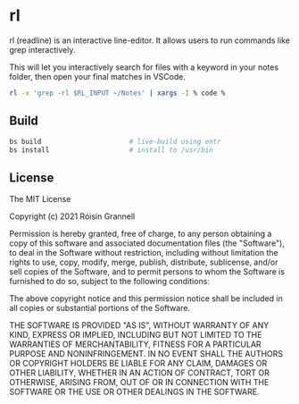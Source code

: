 
# rl

rl (readline) is an interactive line-editor. It allows users to run commands like grep interactively.

This will let you interactively search for files with a keyword in your notes folder, then open your final matches in VSCode.

```bash
rl -x 'grep -rl $RL_INPUT ~/Notes' | xargs -I % code %
```

## Build

```bash
bs build                      # live-build using entr
bs install                    # install to /usr/bin
```

## License

The MIT License

Copyright (c) 2021 Róisín Grannell

Permission is hereby granted, free of charge, to any person obtaining a copy of this software and associated documentation files (the "Software"), to deal in the Software without restriction, including without limitation the rights to use, copy, modify, merge, publish, distribute, sublicense, and/or sell copies of the Software, and to permit persons to whom the Software is furnished to do so, subject to the following conditions:

The above copyright notice and this permission notice shall be included in all copies or substantial portions of the Software.

THE SOFTWARE IS PROVIDED "AS IS", WITHOUT WARRANTY OF ANY KIND, EXPRESS OR IMPLIED, INCLUDING BUT NOT LIMITED TO THE WARRANTIES OF MERCHANTABILITY, FITNESS FOR A PARTICULAR PURPOSE AND NONINFRINGEMENT. IN NO EVENT SHALL THE AUTHORS OR COPYRIGHT HOLDERS BE LIABLE FOR ANY CLAIM, DAMAGES OR OTHER LIABILITY, WHETHER IN AN ACTION OF CONTRACT, TORT OR OTHERWISE, ARISING FROM, OUT OF OR IN CONNECTION WITH THE SOFTWARE OR THE USE OR OTHER DEALINGS IN THE SOFTWARE.
